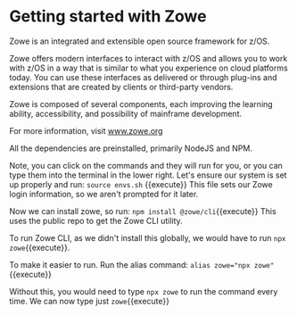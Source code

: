 # Getting started with Zowe

Zowe is an integrated and extensible open source framework for z/OS.

Zowe offers modern interfaces to interact with z/OS and allows you to work with z/OS in a way that is similar to what you experience on cloud platforms today. You can use these interfaces as delivered or through plug-ins and extensions that are created by clients or third-party vendors.

Zowe is composed of several components, each improving the learning ability, accessibility, and possibility of mainframe development.

For more information, visit www.zowe.org

All the dependencies are preinstalled, primarily NodeJS and NPM. 

Note, you can click on the commands and they will run for you, or you can type them into the terminal in the lower right.
Let's ensure our system is set up properly and run:
``source envs.sh`` {{execute}}
This file sets our Zowe login information, so we aren't prompted for it later.

Now we can install zowe, so run:
`npm install @zowe/cli`{{execute}}
This uses the public repo to get the Zowe CLI utility.

To run Zowe CLI, as we didn't install this globally, we would have to run `npx zowe`{{execute}}.

To make it easier to run.  Run the alias command:
`alias zowe="npx zowe"`{{execute}}

Without this, you would need to type `npx zowe` to run the command every time. We can now type just `zowe`{{execute}}
